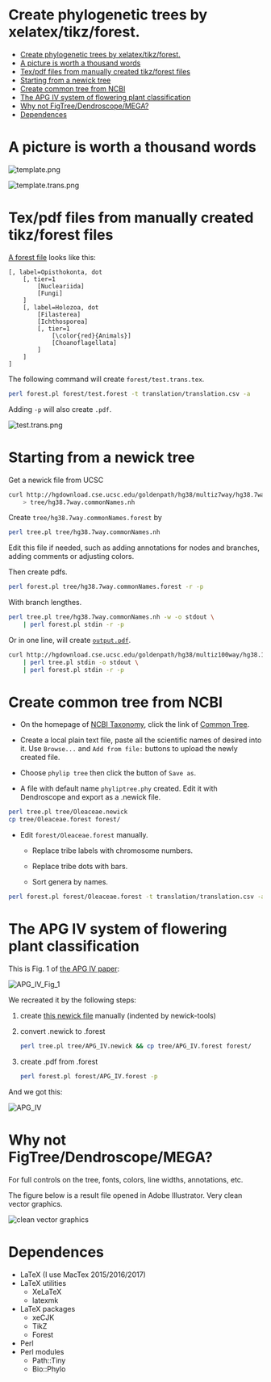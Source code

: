 # Create phylogenetic trees by xelatex/tikz/forest.

[TOC levels=1-3]: # " "
- [Create phylogenetic trees by xelatex/tikz/forest.](#create-phylogenetic-trees-by-xelatextikzforest)
- [A picture is worth a thousand words](#a-picture-is-worth-a-thousand-words)
- [Tex/pdf files from manually created tikz/forest files](#texpdf-files-from-manually-created-tikzforest-files)
- [Starting from a newick tree](#starting-from-a-newick-tree)
- [Create common tree from NCBI](#create-common-tree-from-ncbi)
- [The APG IV system of flowering plant classification](#the-apg-iv-system-of-flowering-plant-classification)
- [Why not FigTree/Dendroscope/MEGA?](#why-not-figtreedendroscopemega)
- [Dependences](#dependences)


# A picture is worth a thousand words

![template.png](images/template.png)

![template.trans.png](images/template.trans.png)

# Tex/pdf files from manually created tikz/forest files

[A forest file](forest/test.forest) looks like this:

```text
[, label=Opisthokonta, dot
    [, tier=1
        [Nucleariida]
        [Fungi]
    ]
    [, label=Holozoa, dot
        [Filasterea]
        [Ichthosporea]
        [, tier=1
            [\color{red}{Animals}]
            [Choanoflagellata]
        ]
    ]
]
```

The following command will create `forest/test.trans.tex`.

```bash
perl forest.pl forest/test.forest -t translation/translation.csv -a
```

Adding `-p` will also create `.pdf`.

![test.trans.png](images/test.trans.png)

# Starting from a newick tree

Get a newick file from UCSC

```bash
curl http://hgdownload.cse.ucsc.edu/goldenpath/hg38/multiz7way/hg38.7way.commonNames.nh \
    > tree/hg38.7way.commonNames.nh
```

Create `tree/hg38.7way.commonNames.forest` by

```bash
perl tree.pl tree/hg38.7way.commonNames.nh
```

Edit this file if needed, such as adding annotations for nodes and branches, adding comments or
adjusting colors.

Then create pdfs.

```bash
perl forest.pl tree/hg38.7way.commonNames.forest -r -p
```

With branch lengthes.

```bash
perl tree.pl tree/hg38.7way.commonNames.nh -w -o stdout \
    | perl forest.pl stdin -r -p
```

Or in one line, will create [`output.pdf`](images/output.pdf).

```bash
curl http://hgdownload.cse.ucsc.edu/goldenpath/hg38/multiz100way/hg38.100way.scientificNames.nh \
    | perl tree.pl stdin -o stdout \
    | perl forest.pl stdin -r -p
```

# Create common tree from NCBI

* On the homepage of [NCBI Taxonomy](http://www.ncbi.nlm.nih.gov/taxonomy), click the link of
  [Common Tree](http://www.ncbi.nlm.nih.gov/Taxonomy/CommonTree/wwwcmt.cgi).

* Create a local plain text file, paste all the scientific names of desired into it. Use `Browse...`
  and `Add from file:` buttons to upload the newly created file.

* Choose `phylip tree` then click the button of `Save as`.

* A file with default name `phyliptree.phy` created. Edit it with Dendroscope and export as a
  .newick file.

```bash
perl tree.pl tree/Oleaceae.newick
cp tree/Oleaceae.forest forest/
```

* Edit `forest/Oleaceae.forest` manually.

    * Replace tribe labels with chromosome numbers.

    * Replace tribe dots with bars.

    * Sort genera by names.

```bash
perl forest.pl forest/Oleaceae.forest -t translation/translation.csv -a -p
```

# The APG IV system of flowering plant classification

This is Fig. 1 of [the APG IV paper](http://dx.doi.org/10.1111%2Fboj.12385):

![APG_IV_Fig_1](images/APG_IV_Fig_1.png)

We recreated it by the following steps:

1. create [this newick file](tree/APG_IV.newick) manually (indented by newick-tools)

2. convert .newick to .forest

    ```bash
    perl tree.pl tree/APG_IV.newick && cp tree/APG_IV.forest forest/
    ```

3. create .pdf from .forest

    ```bash
    perl forest.pl forest/APG_IV.forest -p
    ```

And we got this:

![APG_IV](forest/APG_IV.png)

# Why not FigTree/Dendroscope/MEGA?

For full controls on the tree, fonts, colors, line widths, annotations, etc.

The figure below is a result file opened in Adobe Illustrator. Very clean vector graphics.

![clean vector graphics](images/clean-vector-graphics.png)

# Dependences

* LaTeX (I use MacTex 2015/2016/2017)
* LaTeX utilities
    * XeLaTeX
    * latexmk
* LaTeX packages
    * xeCJK
    * TikZ
    * Forest
* Perl
* Perl modules
    * Path::Tiny
    * Bio::Phylo
